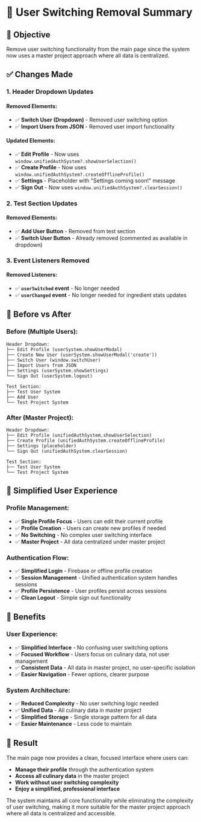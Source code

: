 # 🔄 User Switching Removal Summary

## 🎯 **Objective**
Remove user switching functionality from the main page since the system now uses a master project approach where all data is centralized.

## ✅ **Changes Made**

### **1. Header Dropdown Updates**

#### **Removed Elements:**
- ✅ **Switch User (Dropdown)** - Removed user switching option
- ✅ **Import Users from JSON** - Removed user import functionality

#### **Updated Elements:**
- ✅ **Edit Profile** - Now uses `window.unifiedAuthSystem?.showUserSelection()`
- ✅ **Create Profile** - Now uses `window.unifiedAuthSystem?.createOfflineProfile()`
- ✅ **Settings** - Placeholder with "Settings coming soon!" message
- ✅ **Sign Out** - Now uses `window.unifiedAuthSystem?.clearSession()`

### **2. Test Section Updates**

#### **Removed Elements:**
- ✅ **Add User Button** - Removed from test section
- ✅ **Switch User Button** - Already removed (commented as available in dropdown)

### **3. Event Listeners Removed**

#### **Removed Listeners:**
- ✅ **`userSwitched` event** - No longer needed
- ✅ **`userChanged` event** - No longer needed for ingredient stats updates

## 🔄 **Before vs After**

### **Before (Multiple Users):**
```
Header Dropdown:
├── Edit Profile (userSystem.showUserModal)
├── Create New User (userSystem.showUserModal('create'))
├── Switch User (window.switchUser)
├── Import Users from JSON
├── Settings (userSystem.showSettings)
└── Sign Out (userSystem.logout)

Test Section:
├── Test User System
├── Add User
└── Test Project System
```

### **After (Master Project):**
```
Header Dropdown:
├── Edit Profile (unifiedAuthSystem.showUserSelection)
├── Create Profile (unifiedAuthSystem.createOfflineProfile)
├── Settings (placeholder)
└── Sign Out (unifiedAuthSystem.clearSession)

Test Section:
├── Test User System
└── Test Project System
```

## 🎯 **Simplified User Experience**

### **Profile Management:**
- ✅ **Single Profile Focus** - Users can edit their current profile
- ✅ **Profile Creation** - Users can create new profiles if needed
- ✅ **No Switching** - No complex user switching interface
- ✅ **Master Project** - All data centralized under master project

### **Authentication Flow:**
- ✅ **Simplified Login** - Firebase or offline profile creation
- ✅ **Session Management** - Unified authentication system handles sessions
- ✅ **Profile Persistence** - User profiles persist across sessions
- ✅ **Clean Logout** - Simple sign out functionality

## 🚀 **Benefits**

### **User Experience:**
- ✅ **Simplified Interface** - No confusing user switching options
- ✅ **Focused Workflow** - Users focus on culinary data, not user management
- ✅ **Consistent Data** - All data in master project, no user-specific isolation
- ✅ **Easier Navigation** - Fewer options, clearer purpose

### **System Architecture:**
- ✅ **Reduced Complexity** - No user switching logic needed
- ✅ **Unified Data** - All culinary data in master project
- ✅ **Simplified Storage** - Single storage pattern for all data
- ✅ **Easier Maintenance** - Less code to maintain

## 🎉 **Result**

The main page now provides a clean, focused interface where users can:
- **Manage their profile** through the authentication system
- **Access all culinary data** in the master project
- **Work without user switching complexity**
- **Enjoy a simplified, professional interface**

The system maintains all core functionality while eliminating the complexity of user switching, making it more suitable for the master project approach where all data is centralized and accessible.
